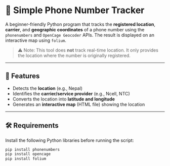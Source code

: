 # 📍 Simple Phone Number Tracker

A beginner-friendly Python program that tracks the **registered location**, **carrier**, and **geographic coordinates** of a phone number using the `phonenumbers` and `OpenCage Geocoder` APIs. The result is displayed on an interactive map using `folium`.

> ⚠️ Note: This tool does **not** track real-time location. It only provides the location where the number is originally registered.

---

## 🚀 Features

- Detects the **location** (e.g., Nepal)
- Identifies the **carrier/service provider** (e.g., Ncell, NTC)
- Converts the location into **latitude and longitude**
- Generates an **interactive map** (HTML file) showing the location

---

## 🛠 Requirements

Install the following Python libraries before running the script:

```bash
pip install phonenumbers
pip install opencage
pip install folium
